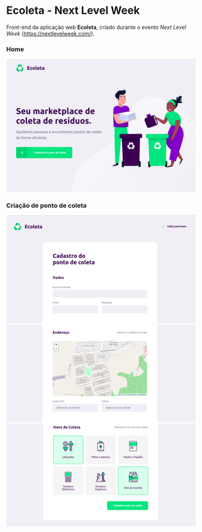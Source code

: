 # Ecoleta - Next Level Week

Front-end da aplicação web <strong>Ecoleta</strong>, criado durante o evento <i>Next Level Week</i> (https://nextlevelweek.com/).

### Home

![alt text](ecoleta-home.png)

### Criação de ponto de coleta

![alt text](ecoleta-cadastro-1.png)
![alt text](ecoleta-cadastro-2.png)
![alt text](ecoleta-cadastro-3.png)